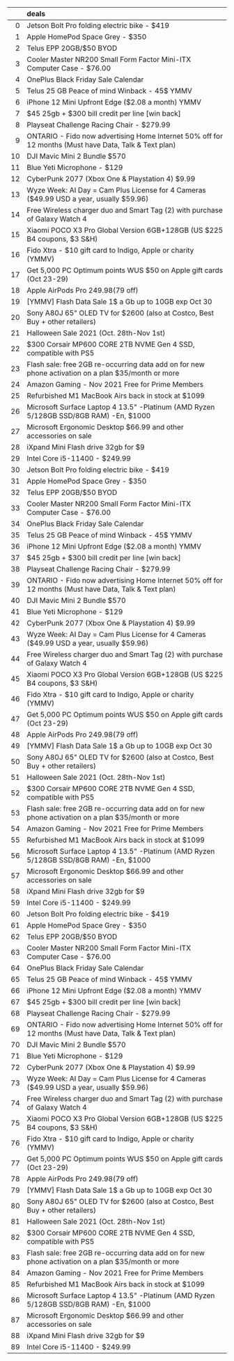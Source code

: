 |    | deals                                                                                                 |
|---:|:------------------------------------------------------------------------------------------------------|
|  0 | Jetson Bolt Pro folding electric bike - $419                                                          |
|  1 | Apple HomePod Space Grey - $350                                                                       |
|  2 | Telus EPP 20GB/$50 BYOD                                                                               |
|  3 | Cooler Master NR200 Small Form Factor Mini-ITX Computer Case - $76.00                                 |
|  4 | OnePlus Black Friday Sale Calendar                                                                    |
|  5 | Telus 25 GB Peace of mind Winback - 45$ YMMV                                                          |
|  6 | iPhone 12 Mini Upfront Edge ($2.08 a month) YMMV                                                      |
|  7 | $45 25gb + $300 bill credit per line [win back]                                                       |
|  8 | Playseat Challenge Racing Chair - $279.99                                                             |
|  9 | ONTARIO - Fido now advertising Home Internet 50% off for 12 months (Must have Data, Talk & Text plan) |
| 10 | DJI Mavic Mini 2 Bundle $570                                                                          |
| 11 | Blue Yeti Microphone - $129                                                                           |
| 12 | CyberPunk 2077 (Xbox One & Playstation 4) $9.99                                                       |
| 13 | Wyze Week: AI Day = Cam Plus License for 4 Cameras ($49.99 USD a year, usually $59.96)                |
| 14 | Free Wireless charger duo and Smart Tag (2) with purchase of Galaxy Watch 4                           |
| 15 | Xiaomi POCO X3 Pro Global Version 6GB+128GB (US $225 B4 coupons, $3 S&H)                              |
| 16 | Fido Xtra - $10 gift card to Indigo, Apple or charity (YMMV)                                          |
| 17 | Get 5,000 PC Optimum points WUS $50 on Apple gift cards (Oct 23-29)                                   |
| 18 | Apple AirPods Pro $249.98 ($79 off)                                                                   |
| 19 | [YMMV] Flash Data Sale 1$ a Gb up to 10GB exp Oct 30                                                  |
| 20 | Sony A80J 65" OLED TV for $2600 (also at Costco, Best Buy + other retailers)                          |
| 21 | Halloween Sale 2021 (Oct. 28th-Nov 1st)                                                               |
| 22 | $300 Corsair MP600 CORE 2TB NVME Gen 4 SSD, compatible with PS5                                       |
| 23 | Flash sale: free 2GB re-occurring data add on for new phone activation on a plan $35/month or more    |
| 24 | Amazon Gaming - Nov 2021 Free for Prime Members                                                       |
| 25 | Refurbished M1 MacBook Airs back in stock at $1099                                                    |
| 26 | Microsoft Surface Laptop 4 13.5" -Platinum (AMD Ryzen 5/128GB SSD/8GB RAM) -En, $1000                 |
| 27 | Microsoft Ergonomic Desktop $66.99 and other accessories on sale                                      |
| 28 | iXpand Mini Flash drive 32gb for $9                                                                   |
| 29 | Intel Core i5-11400 - $249.99                                                                         |
| 30 | Jetson Bolt Pro folding electric bike - $419                                                          |
| 31 | Apple HomePod Space Grey - $350                                                                       |
| 32 | Telus EPP 20GB/$50 BYOD                                                                               |
| 33 | Cooler Master NR200 Small Form Factor Mini-ITX Computer Case - $76.00                                 |
| 34 | OnePlus Black Friday Sale Calendar                                                                    |
| 35 | Telus 25 GB Peace of mind Winback - 45$ YMMV                                                          |
| 36 | iPhone 12 Mini Upfront Edge ($2.08 a month) YMMV                                                      |
| 37 | $45 25gb + $300 bill credit per line [win back]                                                       |
| 38 | Playseat Challenge Racing Chair - $279.99                                                             |
| 39 | ONTARIO - Fido now advertising Home Internet 50% off for 12 months (Must have Data, Talk & Text plan) |
| 40 | DJI Mavic Mini 2 Bundle $570                                                                          |
| 41 | Blue Yeti Microphone - $129                                                                           |
| 42 | CyberPunk 2077 (Xbox One & Playstation 4) $9.99                                                       |
| 43 | Wyze Week: AI Day = Cam Plus License for 4 Cameras ($49.99 USD a year, usually $59.96)                |
| 44 | Free Wireless charger duo and Smart Tag (2) with purchase of Galaxy Watch 4                           |
| 45 | Xiaomi POCO X3 Pro Global Version 6GB+128GB (US $225 B4 coupons, $3 S&H)                              |
| 46 | Fido Xtra - $10 gift card to Indigo, Apple or charity (YMMV)                                          |
| 47 | Get 5,000 PC Optimum points WUS $50 on Apple gift cards (Oct 23-29)                                   |
| 48 | Apple AirPods Pro $249.98 ($79 off)                                                                   |
| 49 | [YMMV] Flash Data Sale 1$ a Gb up to 10GB exp Oct 30                                                  |
| 50 | Sony A80J 65" OLED TV for $2600 (also at Costco, Best Buy + other retailers)                          |
| 51 | Halloween Sale 2021 (Oct. 28th-Nov 1st)                                                               |
| 52 | $300 Corsair MP600 CORE 2TB NVME Gen 4 SSD, compatible with PS5                                       |
| 53 | Flash sale: free 2GB re-occurring data add on for new phone activation on a plan $35/month or more    |
| 54 | Amazon Gaming - Nov 2021 Free for Prime Members                                                       |
| 55 | Refurbished M1 MacBook Airs back in stock at $1099                                                    |
| 56 | Microsoft Surface Laptop 4 13.5" -Platinum (AMD Ryzen 5/128GB SSD/8GB RAM) -En, $1000                 |
| 57 | Microsoft Ergonomic Desktop $66.99 and other accessories on sale                                      |
| 58 | iXpand Mini Flash drive 32gb for $9                                                                   |
| 59 | Intel Core i5-11400 - $249.99                                                                         |
| 60 | Jetson Bolt Pro folding electric bike - $419                                                          |
| 61 | Apple HomePod Space Grey - $350                                                                       |
| 62 | Telus EPP 20GB/$50 BYOD                                                                               |
| 63 | Cooler Master NR200 Small Form Factor Mini-ITX Computer Case - $76.00                                 |
| 64 | OnePlus Black Friday Sale Calendar                                                                    |
| 65 | Telus 25 GB Peace of mind Winback - 45$ YMMV                                                          |
| 66 | iPhone 12 Mini Upfront Edge ($2.08 a month) YMMV                                                      |
| 67 | $45 25gb + $300 bill credit per line [win back]                                                       |
| 68 | Playseat Challenge Racing Chair - $279.99                                                             |
| 69 | ONTARIO - Fido now advertising Home Internet 50% off for 12 months (Must have Data, Talk & Text plan) |
| 70 | DJI Mavic Mini 2 Bundle $570                                                                          |
| 71 | Blue Yeti Microphone - $129                                                                           |
| 72 | CyberPunk 2077 (Xbox One & Playstation 4) $9.99                                                       |
| 73 | Wyze Week: AI Day = Cam Plus License for 4 Cameras ($49.99 USD a year, usually $59.96)                |
| 74 | Free Wireless charger duo and Smart Tag (2) with purchase of Galaxy Watch 4                           |
| 75 | Xiaomi POCO X3 Pro Global Version 6GB+128GB (US $225 B4 coupons, $3 S&H)                              |
| 76 | Fido Xtra - $10 gift card to Indigo, Apple or charity (YMMV)                                          |
| 77 | Get 5,000 PC Optimum points WUS $50 on Apple gift cards (Oct 23-29)                                   |
| 78 | Apple AirPods Pro $249.98 ($79 off)                                                                   |
| 79 | [YMMV] Flash Data Sale 1$ a Gb up to 10GB exp Oct 30                                                  |
| 80 | Sony A80J 65" OLED TV for $2600 (also at Costco, Best Buy + other retailers)                          |
| 81 | Halloween Sale 2021 (Oct. 28th-Nov 1st)                                                               |
| 82 | $300 Corsair MP600 CORE 2TB NVME Gen 4 SSD, compatible with PS5                                       |
| 83 | Flash sale: free 2GB re-occurring data add on for new phone activation on a plan $35/month or more    |
| 84 | Amazon Gaming - Nov 2021 Free for Prime Members                                                       |
| 85 | Refurbished M1 MacBook Airs back in stock at $1099                                                    |
| 86 | Microsoft Surface Laptop 4 13.5" -Platinum (AMD Ryzen 5/128GB SSD/8GB RAM) -En, $1000                 |
| 87 | Microsoft Ergonomic Desktop $66.99 and other accessories on sale                                      |
| 88 | iXpand Mini Flash drive 32gb for $9                                                                   |
| 89 | Intel Core i5-11400 - $249.99                                                                         |